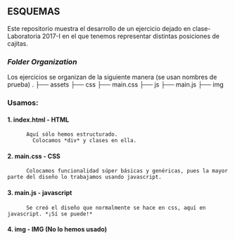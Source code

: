 ## **ESQUEMAS**
Este repositorio muestra el desarrollo de un ejercicio dejado en clase-Laboratoria 2017-I en el que tenemos representar distintas posiciones de cajitas.
### *Folder Organization*
Los ejercicios se organizan de la siguiente manera (se usan nombres de prueba)
    .
    ├── assets
	    ├── css
		    ├── main.css
	    ├── js
		    ├── main.js
      ├── img

### **Usamos:**
####   1. **index.html - HTML**
          Aquí sólo hemos estructurado.
            Colocamos *div* y clases en ella.
####   2. **main.css - CSS**
          Colocamos funcionalidad súper básicas y genéricas, pues la mayor parte del diseño lo trabajamos usando javascript.
####   3. **main.js - javascript**
          Se creó el diseño que normalmente se hace en css, aquí en javascript. *¡Sí se puede!*
####   4. **img - IMG (No lo hemos usado)**

